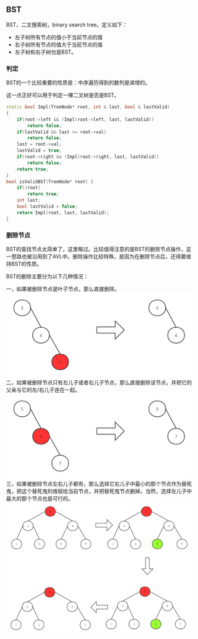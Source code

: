 ## BST

BST，二叉搜索树，binary  search tree。定义如下：

- 左子树所有节点的值小于当前节点的值
- 右子树所有节点的值大于当前节点的值
- 左子树和右子树也是BST。
<!-- more -->
### 判定

BST的一个比较重要的性质是：中序遍历得到的数列是递增的。

这一点正好可以用于判定一棵二叉树是否是BST。

```c++
static bool Impl(TreeNode* root, int & last, bool & lastValid)
{
    if(root->left && !Impl(root->left, last, lastValid))
        return false;
    if(lastValid && last >= root->val)
        return false;
    last = root->val;
    lastValid = true;
    if(root->right && !Impl(root->right, last, lastValid))
        return false;
    return true;
}
bool isValidBST(TreeNode* root) {
    if(!root)
        return true;
    int last;
    bool lastValid = false;
    return Impl(root, last, lastValid);
}
```

### 删除节点

BST的查找节点太简单了，这里略过。比较值得注意的是BST的删除节点操作，这一思路也被沿用到了AVL中。删除操作比较特殊，是因为在删除节点后，还得要维持BST的性质。

BST的删除主要分为以下几种情况：

一，如果被删除节点是叶子节点，那么直接删除。
![](.\BST\remove1.png)
二，如果被删除节点只有左儿子或者右儿子节点，那么直接删除该节点，并把它的父亲与它的左/右儿子连在一起。
![](.\BST\remove2.png)
三，如果被删除节点左右儿子都有，那么选择它右儿子中最小的那个节点作为替死鬼，把这个替死鬼的值赋给当前节点，并把替死鬼节点删掉。当然，选择左儿子中最大的那个节点也是可行的。
![](.\BST\remove3.png)

